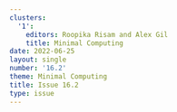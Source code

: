 ```yaml
---
clusters:
  '1':
    editors: Roopika Risam and Alex Gil
    title: Minimal Computing
date: 2022-06-25
layout: single
number: '16.2'
theme: Minimal Computing
title: Issue 16.2
type: issue
---
```


